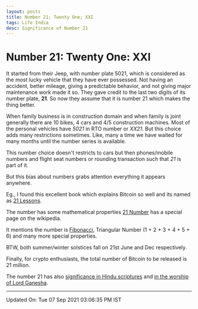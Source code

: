 ```yaml
---
layout: posts
title: Number 21; Twenty One; XXI
tags: Life India
desc: Significance of Number 21
---
```



# Number 21: Twenty One: XXI

<img
style="margin: 0pt 0pt 10px 10px; float: right; cursor: pointer;"
src="http://1.bp.blogspot.com/_hiiwYtuYGgs/Rs5t4xUBQKI/AAAAAAAAAEs/lxyGpIE4jVk/s200/5021.jpg"
alt="" id="BLOGGER_PHOTO_ID_5102136249934758050" border="0" />

It started from  their Jeep, with number plate 5021, which is considered as the
most lucky vehicle that they have ever possessed.  Not having an accident,
better mileage, giving a predictable behavior, and not giving major maintenance
work made it so. They gave credit to the  last two digits of its number plate,
**21**. So now they assume that it is number 21 which makes the thing better.

When family business is in construction domain and when family is joint
generally there are 10 bikes, 4 cars and 4/5 construction machines. Most of the
personal vehicles have *5021* in RTO number or *XX21*. But this choice adds many
restrictions sometimes. Like, many a time we have waited for many months until
the number series is available.

This number choice doesn't restricts to cars but then phones/mobile numbers and
flight seat numbers or rounding transaction such that *21* is part of it.

But this bias about numbers grabs attention everything it appears anywhere.

Eg., I found this excellent book which explains Bitcoin so well and its named as
[21 Lessons](https://21lessons.com/).

The number has some mathematical properties [21
Number](https://en.wikipedia.org/wiki/21_(number)) has a special page on the
wikipedia.

It mentions the number is
[Fibonacci](https://en.wikipedia.org/wiki/Fibonacci_number), Triangular Number (1 + 2 + 3 + 4 + 5 + 6) and many more special properties.

BTW, both summer/winter solstices fall on 21st June and Dec respectively.

Finally, for crypto enthusiasts, the total number of Bitcoin to be released is
21 million.

The number 21 has also [significance in Hindu
scriptures](https://crossasia-journals.ub.uni-heidelberg.de/index.php/ejvs/article/viewFile/396/391)
and [in the worship of Lord
Ganesha](https://bhargavasarma.blogspot.com/2013/09/significance-of-21-in-worship-of-lord.html).

---
Updated On: Tue 07 Sep 2021 03:06:35 PM IST



